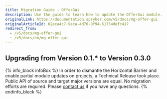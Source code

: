 ```yaml
---
title: Migration Guide - OfferGui
description: Use the guide to learn how to update the OfferGui module.
originalLink: https://documentation.spryker.com/v5/docs/mg-offer-gui
originalArticleId: 02eca4c7-9aca-4d70-8f94-51754defc417
redirect_from:
  - /v5/docs/mg-offer-gui
  - /v5/docs/en/mg-offer-gui
---
```


## Upgrading from Version 0.1.* to Version 0.3.0

{% info_block infoBox %}
In order to dismantle the Horizontal Barrier and enable partial module updates on projects, a Technical Release took place. Public API of source and target major versions are equal. No migration efforts are required. Please [contact us](https://spryker.com/en/support/) if you have any questions.
{% endinfo_block %}
